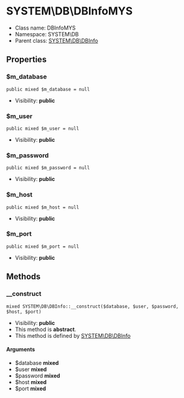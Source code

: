 SYSTEM\DB\DBInfoMYS
===============






* Class name: DBInfoMYS
* Namespace: SYSTEM\DB
* Parent class: [SYSTEM\DB\DBInfo](SYSTEM-DB-DBInfo.md)





Properties
----------


### $m_database

    public mixed $m_database = null





* Visibility: **public**


### $m_user

    public mixed $m_user = null





* Visibility: **public**


### $m_password

    public mixed $m_password = null





* Visibility: **public**


### $m_host

    public mixed $m_host = null





* Visibility: **public**


### $m_port

    public mixed $m_port = null





* Visibility: **public**


Methods
-------


### __construct

    mixed SYSTEM\DB\DBInfo::__construct($database, $user, $password, $host, $port)





* Visibility: **public**
* This method is **abstract**.
* This method is defined by [SYSTEM\DB\DBInfo](SYSTEM-DB-DBInfo.md)


#### Arguments
* $database **mixed**
* $user **mixed**
* $password **mixed**
* $host **mixed**
* $port **mixed**


